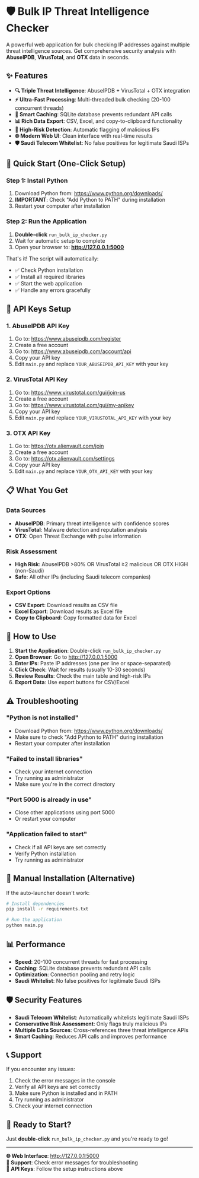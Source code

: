 # 🛡️ Bulk IP Threat Intelligence Checker

A powerful web application for bulk checking IP addresses against multiple threat intelligence sources. Get comprehensive security analysis with **AbuseIPDB**, **VirusTotal**, and **OTX** data in seconds.

## ✨ Features

- **🔍 Triple Threat Intelligence**: AbuseIPDB + VirusTotal + OTX integration
- **⚡ Ultra-Fast Processing**: Multi-threaded bulk checking (20-100 concurrent threads)
- **💾 Smart Caching**: SQLite database prevents redundant API calls
- **📊 Rich Data Export**: CSV, Excel, and copy-to-clipboard functionality
- **🎯 High-Risk Detection**: Automatic flagging of malicious IPs
- **🌐 Modern Web UI**: Clean interface with real-time results
- **🛡️ Saudi Telecom Whitelist**: No false positives for legitimate Saudi ISPs

## 🚀 Quick Start (One-Click Setup)

### **Step 1: Install Python**
1. Download Python from: https://www.python.org/downloads/
2. **IMPORTANT**: Check "Add Python to PATH" during installation
3. Restart your computer after installation

### **Step 2: Run the Application**
1. **Double-click** `run_bulk_ip_checker.py`
2. Wait for automatic setup to complete
3. Open your browser to: **http://127.0.0.1:5000**

That's it! The script will automatically:
- ✅ Check Python installation
- ✅ Install all required libraries
- ✅ Start the web application
- ✅ Handle any errors gracefully

## 🔑 API Keys Setup

### **1. AbuseIPDB API Key**
1. Go to: https://www.abuseipdb.com/register
2. Create a free account
3. Go to: https://www.abuseipdb.com/account/api
4. Copy your API key
5. Edit `main.py` and replace `YOUR_ABUSEIPDB_API_KEY` with your key

### **2. VirusTotal API Key**
1. Go to: https://www.virustotal.com/gui/join-us
2. Create a free account
3. Go to: https://www.virustotal.com/gui/my-apikey
4. Copy your API key
5. Edit `main.py` and replace `YOUR_VIRUSTOTAL_API_KEY` with your key

### **3. OTX API Key**
1. Go to: https://otx.alienvault.com/join
2. Create a free account
3. Go to: https://otx.alienvault.com/settings
4. Copy your API key
5. Edit `main.py` and replace `YOUR_OTX_API_KEY` with your key

## 📋 What You Get

### **Data Sources**
- **AbuseIPDB**: Primary threat intelligence with confidence scores
- **VirusTotal**: Malware detection and reputation analysis
- **OTX**: Open Threat Exchange with pulse information

### **Risk Assessment**
- **High Risk**: AbuseIPDB >80% OR VirusTotal ≥2 malicious OR OTX HIGH (non-Saudi)
- **Safe**: All other IPs (including Saudi telecom companies)

### **Export Options**
- **CSV Export**: Download results as CSV file
- **Excel Export**: Download results as Excel file
- **Copy to Clipboard**: Copy formatted data for Excel

## 🎯 How to Use

1. **Start the Application**: Double-click `run_bulk_ip_checker.py`
2. **Open Browser**: Go to http://127.0.0.1:5000
3. **Enter IPs**: Paste IP addresses (one per line or space-separated)
4. **Click Check**: Wait for results (usually 10-30 seconds)
5. **Review Results**: Check the main table and high-risk IPs
6. **Export Data**: Use export buttons for CSV/Excel

## ⚠️ Troubleshooting

### **"Python is not installed"**
- Download Python from: https://www.python.org/downloads/
- Make sure to check "Add Python to PATH" during installation
- Restart your computer after installation

### **"Failed to install libraries"**
- Check your internet connection
- Try running as administrator
- Make sure you're in the correct directory

### **"Port 5000 is already in use"**
- Close other applications using port 5000
- Or restart your computer

### **"Application failed to start"**
- Check if all API keys are set correctly
- Verify Python installation
- Try running as administrator

## 🔧 Manual Installation (Alternative)

If the auto-launcher doesn't work:

```bash
# Install dependencies
pip install -r requirements.txt

# Run the application
python main.py
```

## 📊 Performance

- **Speed**: 20-100 concurrent threads for fast processing
- **Caching**: SQLite database prevents redundant API calls
- **Optimization**: Connection pooling and retry logic
- **Saudi Whitelist**: No false positives for legitimate Saudi ISPs

## 🛡️ Security Features

- **Saudi Telecom Whitelist**: Automatically whitelists legitimate Saudi ISPs
- **Conservative Risk Assessment**: Only flags truly malicious IPs
- **Multiple Data Sources**: Cross-references three threat intelligence APIs
- **Smart Caching**: Reduces API calls and improves performance

## 📞 Support

If you encounter any issues:
1. Check the error messages in the console
2. Verify all API keys are set correctly
3. Make sure Python is installed and in PATH
4. Try running as administrator
5. Check your internet connection

## 🎉 Ready to Start?

Just **double-click** `run_bulk_ip_checker.py` and you're ready to go!

---

**🌐 Web Interface**: http://127.0.0.1:5000  
**📧 Support**: Check error messages for troubleshooting  
**🔑 API Keys**: Follow the setup instructions above